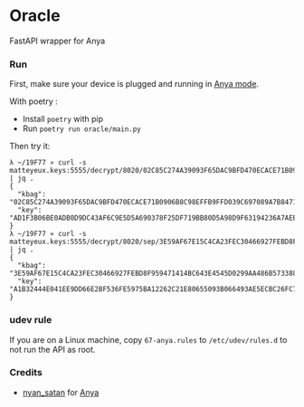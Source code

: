 # Oracle

FastAPI wrapper for Anya


### Run

First, make sure your device is plugged and running in [Anya mode](https://github.com/NyanSatan/Anya#usage-1).

With poetry :
- Install `poetry` with pip
- Run `poetry run oracle/main.py`

Then try it:
```
λ ~/19F77 » curl -s matteyeux.keys:5555/decrypt/8020/02C85C274A39093F65DAC9BFD470ECACE71B0906B8C98EFFB9FFD039C697089A7B8471CB70B31AF3A922A527B027ADE9 | jq .
{
  "kbag": "02C85C274A39093F65DAC9BFD470ECACE71B0906B8C98EFFB9FFD039C697089A7B8471CB70B31AF3A922A527B027ADE9",
  "key": "AD1F3B06BE0ADB0D9DC43AF6C9E5D5A690378F25DF719BB80D5A98D9F63194236A7AEEEFA6E7458C42E3EBAFF4E3A7A9"
}
λ ~/19F77 » curl -s matteyeux.keys:5555/decrypt/8020/sep/3E59AF67E15C4CA23FEC30466927FEBD8F959471414BC643E4545D0299AA486B57338819D7D514B2C60351CD2D6ADFB0 | jq .
{
  "kbag": "3E59AF67E15C4CA23FEC30466927FEBD8F959471414BC643E4545D0299AA486B57338819D7D514B2C60351CD2D6ADFB0",
  "key": "A1B32444E041EE9DD66E2BF536FE5975BA12262C21E80655093B066493AE5ECBC26FC7C0C44B327D5DA1CD34DE73AB1F"
}
```



### udev rule

If you are on a Linux machine, copy `67-anya.rules` to `/etc/udev/rules.d` to not run the API as root.


### Credits

- [nyan_satan](https://twitter.com/nyan_satan) for [Anya](https://github.com/nyansatan/anya)
